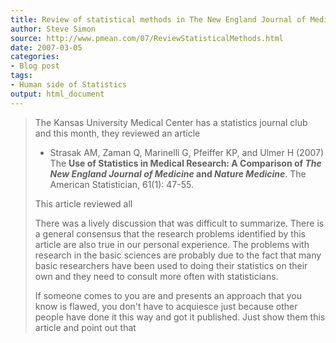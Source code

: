 ```yaml
---
title: Review of statistical methods in The New England Journal of Medicine and Nature Medicine
author: Steve Simon
source: http://www.pmean.com/07/ReviewStatisticalMethods.html
date: 2007-03-05
categories:
- Blog post
tags:
- Human side of Statistics 
output: html_document
---
```

> The Kansas University Medical Center has a statistics journal club and
> this month, they reviewed an article
>
> -   Strasak AM, Zaman Q, Marinelli G, Pfeiffer KP, and Ulmer H (2007)
>     The **Use of Statistics in Medical Research: A Comparison of *The
>     New England Journal of Medicine* and *Nature Medicine***. The
>     American Statistician, 61(1): 47-55.
>
> This article reviewed all
>
> There was a lively discussion that was difficult to summarize. There
> is a general consensus that the research problems identified by this
> article are also true in our personal experience. The problems with
> research in the basic sciences are probably due to the fact that many
> basic researchers have been used to doing their statistics on their
> own and they need to consult more often with statisticians.
>
> If someone comes to you are and presents an approach that you know is
> flawed, you don\'t have to acquiesce just because other people have
> done it this way and got it published. Just show them this article and
> point out that
